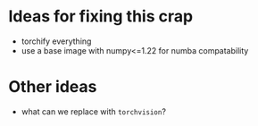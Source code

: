 # Ideas for fixing this crap

- torchify everything
- use a base image with numpy<=1.22 for numba compatability

# Other ideas

- what can we replace with `torchvision`?
